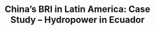 ---
#Title of Linked Article
title: "China’s BRI in Latin America: Case Study – Hydropower in Ecuador"

#A very (very!) short excerpt of your article.  No more than one sentence, optimally less than 10 words.
excerpt: "This Tearline article discusses findings from a project which utilizes open-source data collection and imagery analysis to study the impacts of Chinese development financing in Latin America and the Caribbean."

#URL of the article you're linking to:
link: https://www.tearline.mil/public_page/china-bri-in-ecuador-hydropower/

#Summary image - shows up on searches
header:
  teaser: /assets/images/newsImages/chinaBRIEcuador.png

#Should be one or more of Vibrancy, Sustainability, and Security.
categories: Security

#Tags.  Spaces delimit new tags. To see all current tags, type "/tags/" on the live website URL.
tags: geopolitics geo-int satellite-imagery policy-report geoint

#Type of Article (news, journal, or report)
artType: report

#Don't edit:
entryType: news
---